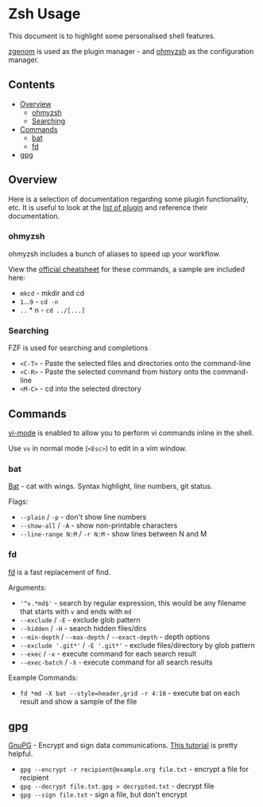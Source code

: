# Zsh Usage

This document is to highlight some personalised shell features.

[zgenom](https://github.com/jandamm/zgenom) is used as the plugin manager - and [ohmyzsh](https://github.com/ohmyzsh/ohmyzsh/) as the configuration manager.

## Contents

<!-- vim-md-toc format=bullets ignore=^Contents$ -->
* [Overview](#overview)
  * [ohmyzsh](#ohmyzsh)
  * [Searching](#searching)
* [Commands](#commands)
  * [bat](#bat)
  * [fd](#fd)
* [gpg](#gpg)
<!-- vim-md-toc END -->

## Overview

Here is a selection of documentation regarding some plugin functionality, etc. It is useful to look at the [list of plugin](./.zsh/plugins.zsh) and reference their documentation.

### ohmyzsh

ohmyzsh includes a bunch of aliases to speed up your workflow.

View the [official cheatsheet](https://github.com/ohmyzsh/ohmyzsh/wiki/Cheatsheet) for these commands, a sample are included here:

- `mkcd` - mkdir and cd
- `1`...`9` - `cd -n`
- `..` * n - `cd ../[...]`

### Searching

FZF is used for searching and completions

- `<C-T>` - Paste the selected files and directories onto the command-line
- `<C-R>` - Paste the selected command from history onto the command-line
- `<M-C>` - cd into the selected directory

## Commands

[vi-mode](https://github.com/ohmyzsh/ohmyzsh/tree/master/plugins/vi-mode) is enabled to allow you to perform vi commands inline in the shell.

Use `vv` in normal mode (`<Esc>`) to edit in a vim window.

### bat

[Bat](https://github.com/sharkdp/bat) - cat with wings. Syntax highlight, line numbers, git status.

Flags:

- `--plain` / `-p` - don't show line numbers
- `--show-all` / `-A` - show non-printable characters
- `--line-range N:M` / `-r N:M` - show lines between N and M

### fd

[fd](https://github.com/sharkdp/fd) is a fast replacement of find.

Arguments:

- `'^v.*md$'` - search by regular expression, this would be any filename that starts with `v` and ends with `md`
- `--exclude` / `-E` - exclude glob pattern
- `--hidden` / `-H` - search hidden files/dirs
- `--min-depth` / `--max-depth` / `--exact-depth` - depth options
- `--exclude '.git*'` / `-E '.git*'` - exclude files/directory by glob pattern
- `--exec` / `-x` - execute command for each search result
- `--exec-batch` / `-X` - execute command for all search results

Example Commands:

- `fd *md -X bat --style=header,grid -r 4:10` - execute bat on each result and show a sample of the file

## gpg

[GnuPG](https://gnupg.org/) - Encrypt and sign data communications. [This tutorial](https://www.devdungeon.com/content/gpg-tutorial) is pretty helpful.


- `gpg --encrypt -r recipient@example.org file.txt` - encrypt a file for recipient
- `gpg --decrypt file.txt.gpg > decrypted.txt` - decrypt file
- `gpg --sign file.txt` - sign a file, but don't encrypt
